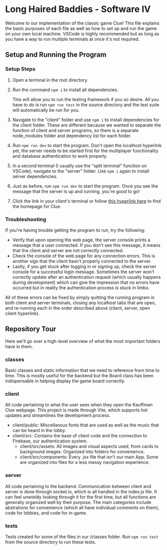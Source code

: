 # Long Haired Baddies - Software IV

Welcome to our implementation of the classic game Clue! This file explains the basic purposes of each file as well as how to set up and run the game on your own local machine. VSCode is highly recommended but as long as you have a way to run multiple terminals at once it's not required.

## Setup and Running the Program
### Setup Steps
1. Open a terminal in the root directory.
2. Run the command `npm i` to install all dependencies.

    This will allow you to run the testing framework if you so desire. All you have to do is run `npm run test` in the source directory and the test suite will automatically be run for you.
3. Navigate to the "client" folder and use `npm i` to install dependencies for the client folder. These are different because we wanted to separate the function of client and server programs, so there is a separate node_modules folder and dependency list for each folder.
4. Run `npm run dev` to start the program. Don't open the localhost hyperlink yet, the server needs to be started first for the multiplayer functionality and database authentication to work properly.
5. In a second terminal (I usually use the "split terminal" function on VSCode), navigate to the "server" folder. Use `npm i` again to install server dependencies.
6. Just as before, run `npm run dev` to start the program. Once you see the message that the server is up and running, you're good to go!
7. Click the link in your client's terminal or follow [this hyperlink here](http://localhost:5173/) to find the homepage for Clue. 

### Troubleshooting
If you're having trouble getting the program to run, try the following:

- Verify that upon opening the web page, the server console prints a message that a user connected. If you don't see this message, it means that the client and server are not correctly connected.
- Check the console of the web page for any connection errors. This is another sign that the client hasn't properly connected to the server.
- Lastly, if you get stuck after logging in or signing up, check the server console for a successful login message. Sometimes the server won't correctly update after an authentication request (which usually happens during development) which can give the impression that no errors have occurred but in reality the authentication process is stuck in limbo.

All of these errors can be fixed by simply quitting the running program in both client and server terminals, closing any localhost tabs that are open, and re-running each in the order described above (client, server, open client hyperlink).

## Repository Tour
Here we'll go over a high-level overview of what the most important folders have in them.

### classes
Basic classes and static information that we need to reference from time to time. This is mostly useful for the backend but the Board class has been indispensable in helping display the game board correctly.
### client
All code pertaining to what the user sees when they open the Kauffman Clue webpage. This project is made through Vite, which supports hot updates and streamlines the development process.

- client/public: Miscellanous fonts that are used as well as the music that can be heard in the lobby.
- client/src: Contains the base of client code and the connection to Firebase, our authentication system.
    - client/src/assets: All images and visual aspects used, from cards to background images. Organized into folders for convenience.
    - client/src/components: Every .jsx file that isn't our main App. Some are organized into files for a less messy navigation experience.

### server
All code pertaining to the backend. Communication between client and server is done through socket.io, which is all handled in the index.js file. It can feel unwieldy looking through it for the first time, but all functions are generally organized well by their purpose. The main categories include abstrations for convenience (which all have individual comments on them), code for lobbies, and code for in-game. 

### tests
Tests created for some of the files in our /classes folder. Run `npm run test` from the source directory to run these tests.